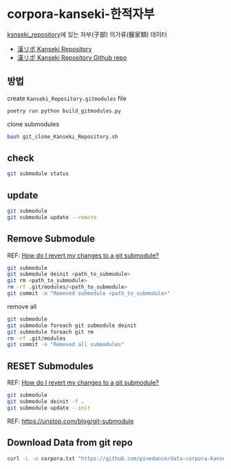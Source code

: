 # corpora-kanseki-한적자부

[ksnseki_repository](http://www.kanripo.org/)에 있는 자부(子部) 의가류(醫家類) 데이터

* [漢リポ Kanseki Repository](http://www.kanripo.org/)
* [漢リポ Kanseki Repository Github repo](https://github.com/kanripo)

## 방법

create `Kanseki_Repository.gitmodules` file

```bash
poetry run python build_gitmodules.py
```

clone submodules

```bash
bash git_clone_Kanseki_Repository.sh
```

## check

```bash
git submodule status
```

## update

```bash
git submodule
git submodule update --remote
```

## Remove Submodule

REF: [How do I revert my changes to a git submodule?](https://stackoverflow.com/a/27415757)

```bash
git submodule
git submodule deinit <path_to_submodule>
git rm <path_to_submodule>
rm -rf .git/modules/<path_to_submodule>
git commit -m "Removed submodule <path_to_submodule>"
```

remove all

```bash
git submodule
git submodule foreach git submodule deinit
git submodule foreach git rm
rm -rf .git/modules
git commit -m "Removed all submodules"
```


## RESET Submodules

REF: [How do I revert my changes to a git submodule?](https://stackoverflow.com/a/27415757)

```bash
git submodule
git submodule deinit -f .
git submodule update --init
```

REF: https://unstop.com/blog/git-submodule

## Download Data from git repo

```bash
curl -L -o corpora.txt "https://github.com/pinedance/data-corpora-kanseki-KR3/raw/main/DIST/KR3e_merged.txt"
```

